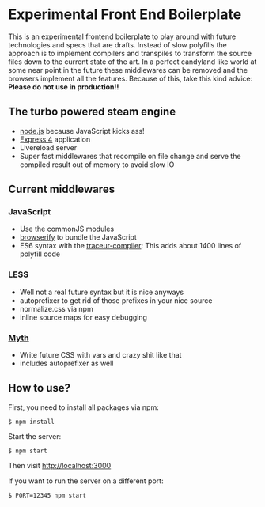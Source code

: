 # Experimental Front End Boilerplate

This is an experimental frontend boilerplate to play around with future technologies and specs that are drafts. Instead of slow polyfills the approach is to implement compilers and transpiles to transform the source files down to the current state of the art. In a perfect candyland like world at some near point in the future these middlewares can be removed and the browsers implement all the features. Because of this, take this kind advice: **Please do not use in production!!**

## The turbo powered steam engine

* [node.js](http://nodejs.org/) because JavaScript kicks ass!
* [Express 4](http://expressjs.com/) application
* Livereload server
* Super fast middlewares that recompile on file change and serve the compiled result out of memory to avoid slow IO

## Current middlewares

### JavaScript

* Use the commonJS modules
* [browserify](http://browserify.org/) to bundle the JavaScript
* ES6 syntax with the [traceur-compiler](https://github.com/google/traceur-compiler): This adds about 1400 lines of polyfill code

### LESS

* Well not a real future syntax but it is nice anyways
* autoprefixer to get rid of those prefixes in your nice source
* normalize.css via npm
* inline source maps for easy debugging

### [Myth](http://www.myth.io/)

* Write future CSS with vars and crazy shit like that
* includes autoprefixer as well

## How to use?

First, you need to install all packages via npm:

```
$ npm install
```

Start the server:

```
$ npm start
```

Then visit [http://localhost:3000](http://localhost:3000)

If you want to run the server on a different port:

```
$ PORT=12345 npm start
```
